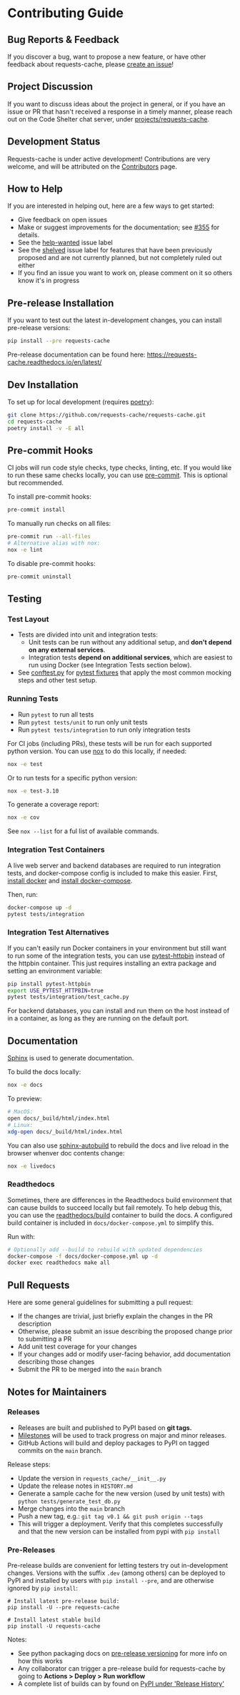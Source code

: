 # Contributing Guide

## Bug Reports & Feedback
If you discover a bug, want to propose a new feature, or have other feedback about requests-cache, please
[create an issue](https://github.com/requests-cache/requests-cache/issues/new/choose)!

## Project Discussion
If you want to discuss ideas about the project in general, or if you have an issue or PR that hasn't
received a response in a timely manner, please reach out on the Code Shelter chat server, under
[projects/requests-cache](https://codeshelter.zulipchat.com/#narrow/stream/186993-projects/topic/requests-cache).

## Development Status
Requests-cache is under active development!  Contributions are very welcome, and will be attributed on the
[Contributors](https://requests-cache.readthedocs.io/en/latest/project_info/contributors.html)
page.

## How to Help
If you are interested in helping out, here are a few ways to get started:

* Give feedback on open issues
* Make or suggest improvements for the documentation; see [#355](https://github.com/requests-cache/requests-cache/issues/355) for details.
* See the [help-wanted](https://github.com/requests-cache/requests-cache/labels/help-wanted) issue label
* See the [shelved](https://github.com/requests-cache/requests-cache/issues?q=label%3Ashelved) issue
  label for features that have been previously proposed and are not currently planned, but not
  completely ruled out either
* If you find an issue you want to work on, please comment on it so others know it's in progress

## Pre-release Installation
If you want to test out the latest in-development changes, you can install pre-release versions:
```bash
pip install --pre requests-cache
```
Pre-release documentation can be found here: https://requests-cache.readthedocs.io/en/latest/

## Dev Installation
To set up for local development (requires [poetry](https://python-poetry.org/docs/#installation)):

```bash
git clone https://github.com/requests-cache/requests-cache.git
cd requests-cache
poetry install -v -E all
```

## Pre-commit Hooks
CI jobs will run code style checks, type checks, linting, etc. If you would like to run these same
checks locally, you can use [pre-commit](https://github.com/pre-commit/pre-commit).
This is optional but recommended.

To install pre-commit hooks:
```bash
pre-commit install
```

To manually run checks on all files:
```bash
pre-commit run --all-files
# Alternative alias with nox:
nox -e lint
```

To disable pre-commit hooks:
```bash
pre-commit uninstall
```

## Testing

### Test Layout
* Tests are divided into unit and integration tests:
    * Unit tests can be run without any additional setup, and **don't depend on any external services**.
    * Integration tests **depend on additional services**, which are easiest to run using Docker
      (see Integration Tests section below).
* See [conftest.py](https://github.com/requests-cache/requests-cache/blob/main/tests/conftest.py) for
  [pytest fixtures](https://docs.pytest.org/en/stable/fixture.html) that apply the most common
  mocking steps and other test setup.

### Running Tests
* Run `pytest` to run all tests
* Run `pytest tests/unit` to run only unit tests
* Run `pytest tests/integration` to run only integration tests

For CI jobs (including PRs), these tests will be run for each supported python version.
You can use [nox](https://nox.thea.codes) to do this locally, if needed:
```bash
nox -e test
```

Or to run tests for a specific python version:
```bash
nox -e test-3.10
```

To generate a coverage report:
```bash
nox -e cov
```

See `nox --list` for a ful list of available commands.

### Integration Test Containers
A live web server and backend databases are required to run integration tests, and docker-compose
config is included to make this easier. First, [install docker](https://docs.docker.com/get-docker/)
and [install docker-compose](https://docs.docker.com/compose/install/).

Then, run:
```bash
docker-compose up -d
pytest tests/integration
```

### Integration Test Alternatives
If you can't easily run Docker containers in your environment but still want to run some of the
integration tests, you can use [pytest-httpbin](https://github.com/kevin1024/pytest-httpbin) instead
of the httpbin container. This just requires installing an extra package and setting an environment
variable:
```bash
pip install pytest-httpbin
export USE_PYTEST_HTTPBIN=true
pytest tests/integration/test_cache.py
```

For backend databases, you can install and run them on the host instead of in a container, as long
as they are running on the default port.

## Documentation
[Sphinx](http://www.sphinx-doc.org/en/master/) is used to generate documentation.

To build the docs locally:
```bash
nox -e docs
```

To preview:
```bash
# MacOS:
open docs/_build/html/index.html
# Linux:
xdg-open docs/_build/html/index.html
```

You can also use [sphinx-autobuild](https://github.com/executablebooks/sphinx-autobuild) to rebuild the docs and live reload in the browser whenver doc contents change:
```bash
nox -e livedocs
```

### Readthedocs
Sometimes, there are differences in the Readthedocs build environment that can cause builds to
succeed locally but fail remotely. To help debug this, you can use the
[readthedocs/build](https://github.com/readthedocs/readthedocs-docker-images) container to build
the docs. A configured build container is included in `docs/docker-compose.yml` to simplify this.

Run with:
```bash
# Optionally add --build to rebuild with updated dependencies
docker-compose -f docs/docker-compose.yml up -d
docker exec readthedocs make all
```

## Pull Requests
Here are some general guidelines for submitting a pull request:

- If the changes are trivial, just briefly explain the changes in the PR description
- Otherwise, please submit an issue describing the proposed change prior to submitting a PR
- Add unit test coverage for your changes
- If your changes add or modify user-facing behavior, add documentation describing those changes
- Submit the PR to be merged into the `main` branch

## Notes for Maintainers

### Releases
- Releases are built and published to PyPI based on **git tags.**
- [Milestones](https://github.com/requests-cache/requests-cache/milestones) will be used to track
progress on major and minor releases.
- GitHub Actions will build and deploy packages to PyPI on tagged commits
on the `main` branch.

Release steps:
- Update the version in `requests_cache/__init__.py`
- Update the release notes in `HISTORY.md`
- Generate a sample cache for the new version (used by unit tests) with `python tests/generate_test_db.py`
- Merge changes into the `main` branch
- Push a new tag, e.g.: `git tag v0.1 && git push origin --tags`
- This will trigger a deployment. Verify that this completes successfully and that the new version
  can be installed from pypi with `pip install`

### Pre-Releases
Pre-release builds are convenient for letting testers try out in-development changes. Versions with
the suffix `.dev` (among others) can be deployed to PyPI and installed by users with `pip install --pre`,
and are otherwise ignored by `pip install`:
```
# Install latest pre-release build:
pip install -U --pre requests-cache

# Install latest stable build
pip install -U requests-cache
```

Notes:
* See python packaging docs on
[pre-release versioning](https://packaging.python.org/guides/distributing-packages-using-setuptools/#pre-release-versioning) for more info on how this works
* Any collaborator can trigger a pre-release build for requests-cache by going to
  **Actions > Deploy > Run workflow**
* A complete list of builds can by found on [PyPI under 'Release History'](https://pypi.org/project/requests-cache/#history)
